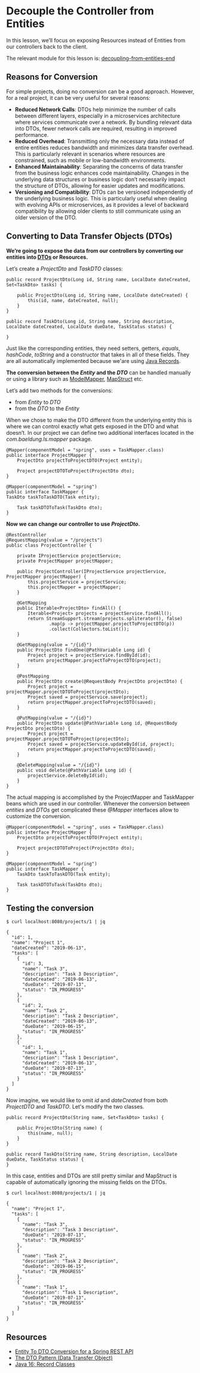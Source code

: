 # Decouple the Controller from Entities

In this lesson, we’ll focus on exposing Resources instead of Entities from our controllers back to the client.

The relevant module for this lesson is: [decoupling-from-entities-end](../code/learn-spring-m4/decoupling-from-entities-end)

## Reasons for Conversion

For simple projects, doing no conversion can be a good approach. However, for a real project, it can be very useful for several reasons:

* **Reduced Network Calls**: DTOs help minimize the number of calls between different layers, especially in a microservices architecture where services communicate over a network. By bundling relevant data into DTOs, fewer network calls are required, resulting in improved performance.
* **Reduced Overhead**: Transmitting only the necessary data instead of entire entities reduces bandwidth and minimizes data transfer overhead. This is particularly relevant in scenarios where resources are constrained, such as mobile or low-bandwidth environments.
* **Enhanced Maintainability**: Separating the concerns of data transfer from the business logic enhances code maintainability. Changes in the underlying data structures or business logic don’t necessarily impact the structure of DTOs, allowing for easier updates and modifications. 
* **Versioning and Compatibility**: DTOs can be versioned independently of the underlying business logic. This is particularly useful when dealing with evolving APIs or microservices, as it provides a level of backward compatibility by allowing older clients to still communicate using an older version of the DTO. 

## Converting to Data Transfer Objects (DTOs)

**We’re going to expose the data from our controllers by converting our entities into [DTOs](https://martinfowler.com/eaaCatalog/dataTransferObject.html) or Resources.**

Let’s create a _ProjectDto_ and _TaskDTO_ classes:

```
public record ProjectDto(Long id, String name, LocalDate dateCreated, Set<TaskDto> tasks) {

    public ProjectDto(Long id, String name, LocalDate dateCreated) {
        this(id, name, dateCreated, null);
    }
}
```

```
public record TaskDto(Long id, String name, String description, LocalDate dateCreated, LocalDate dueDate, TaskStatus status) {

}
```

Just like the corresponding entities, they need setters, getters, _equals_, _hashCode_, _toString_ and a constructor that takes in all of these fields. They are all automatically implemented because we'are using [Java Records](https://www.baeldung.com/java-record-keyword).

**The conversion between the _Entity_ and the _DTO_** can be handled manually or using a library such as [ModelMapper](https://modelmapper.org/), [MapStruct](https://mapstruct.org/) etc.

Let’s add two methods for the conversions:

-   from _Entity_ to _DTO_
-   from the _DTO_ to the _Entity_

When we chose to make the DTO different from the underlying entity this is where we can control exactly what gets exposed in the DTO and what doesn’t. In our project we can define two additional interfaces located in the _com.baeldung.ls.mapper_ package.

```
@Mapper(componentModel = "spring", uses = TaskMapper.class)
public interface ProjectMapper {
    ProjectDto projectToProjectDTO(Project entity);

    Project projectDTOToProject(ProjectDto dto);
}
```

```
@Mapper(componentModel = "spring")
public interface TaskMapper {
TaskDto taskToTaskDTO(Task entity);

    Task taskDTOToTask(TaskDto dto);
}
```



**Now we can change our controller to use _ProjectDto_.**

```
@RestController
@RequestMapping(value = "/projects")
public class ProjectController {

    private IProjectService projectService;
    private ProjectMapper projectMapper;

    public ProjectController(IProjectService projectService, ProjectMapper projectMapper) {
        this.projectService = projectService;
        this.projectMapper = projectMapper;
    }

    @GetMapping
    public Iterable<ProjectDto> findAll() {
        Iterable<Project> projects = projectService.findAll();
        return StreamSupport.stream(projects.spliterator(), false)
                .map(p -> projectMapper.projectToProjectDTO(p))
                .collect(Collectors.toList());
    }

    @GetMapping(value = "/{id}")
    public ProjectDto findOne(@PathVariable Long id) {
        Project project = projectService.findById(id);
        return projectMapper.projectToProjectDTO(project);
    }

    @PostMapping
    public ProjectDto create(@RequestBody ProjectDto projectDto) {
        Project project = projectMapper.projectDTOToProject(projectDto);
        Project saved = projectService.save(project);
        return projectMapper.projectToProjectDTO(saved);
    }

    @PutMapping(value = "/{id}")
    public ProjectDto update(@PathVariable Long id, @RequestBody ProjectDto projectDto) {
        Project project = projectMapper.projectDTOToProject(projectDto);
        Project saved = projectService.updateById(id, project);
        return projectMapper.projectToProjectDTO(saved);
    }

    @DeleteMapping(value = "/{id}")
    public void delete(@PathVariable Long id) {
        projectService.deleteById(id);
    }
}
```

The actual mapping is accomplished by the ProjectMapper and TaskMapper beans which are used in our controller. Whenever the conversion between _entities_ and _DTOs_ get complicated these _@Mapper_ interfaces allow to customize the conversion.

```
@Mapper(componentModel = "spring", uses = TaskMapper.class)
public interface ProjectMapper {
    ProjectDto projectToProjectDTO(Project entity);

    Project projectDTOToProject(ProjectDto dto);
}
```

```
@Mapper(componentModel = "spring")
public interface TaskMapper {
    TaskDto taskToTaskDTO(Task entity);

    Task taskDTOToTask(TaskDto dto);
}
```

## Testing the conversion

```
$ curl localhost:8080/projects/1 | jq
```

```
{
  "id": 1,
  "name": "Project 1",
  "dateCreated": "2019-06-13",
  "tasks": [
    {
      "id": 3,
      "name": "Task 3",
      "description": "Task 3 Description",
      "dateCreated": "2019-06-13",
      "dueDate": "2019-07-13",
      "status": "IN_PROGRESS"
    },
    {
      "id": 2,
      "name": "Task 2",
      "description": "Task 2 Description",
      "dateCreated": "2019-06-13",
      "dueDate": "2019-06-15",
      "status": "IN_PROGRESS"
    },
    {
      "id": 1,
      "name": "Task 1",
      "description": "Task 1 Description",
      "dateCreated": "2019-06-13",
      "dueDate": "2019-07-13",
      "status": "IN_PROGRESS"
    }
  ]
}
```

Now imagine, we would like to omit _id_ and _dateCreated_ from both _ProjectDTO_ and _TaskDTO_. Let's modify the two classes.

```
public record ProjectDto(String name, Set<TaskDto> tasks) {

    public ProjectDto(String name) {
        this(name, null);
    }
}
```

```
public record TaskDto(String name, String description, LocalDate dueDate, TaskStatus status) {
}
```

In this case, entities and DTOs are still pretty similar and MapStruct is capable of automatically ignoring the missing fields on the DTOs.


```
$ curl localhost:8080/projects/1 | jq
```

```
{
  "name": "Project 1",
  "tasks": [
    {
      "name": "Task 3",
      "description": "Task 3 Description",
      "dueDate": "2019-07-13",
      "status": "IN_PROGRESS"
    },
    {
      "name": "Task 2",
      "description": "Task 2 Description",
      "dueDate": "2019-06-15",
      "status": "IN_PROGRESS"
    },
    {
      "name": "Task 1",
      "description": "Task 1 Description",
      "dueDate": "2019-07-13",
      "status": "IN_PROGRESS"
    }
  ]
}
```

## Resources
- [Entity To DTO Conversion for a Spring REST API](https://www.baeldung.com/entity-to-and-from-dto-for-a-java-spring-application)
- [The DTO Pattern (Data Transfer Object)](https://www.baeldung.com/java-dto-pattern)
- [Java 16: Record Classes](https://docs.oracle.com/en/java/javase/16/language/records.html)
